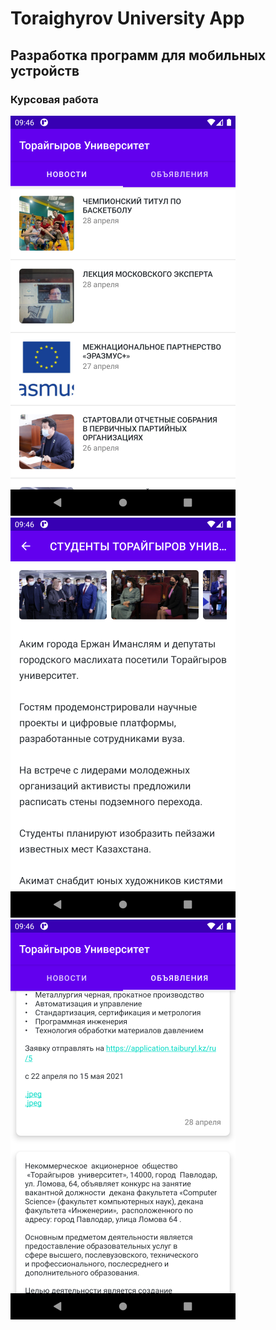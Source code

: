 # Toraighyrov University App

## Разработка программ для мобильных устройств

### Курсовая работа

![Screenshot1](1.png)
![Screenshot2](2.png)
![Screenshot2](3.png)
